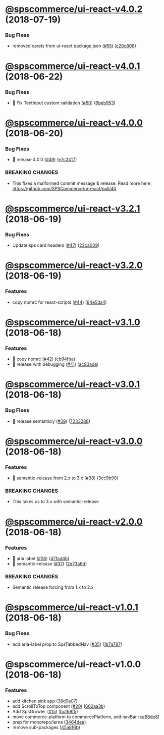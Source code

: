 # [@spscommerce/ui-react-v4.0.2](https://github.com/SPSCommerce/ui-react/compare/@spscommerce/ui-react-v4.0.1...@spscommerce/ui-react-v4.0.2) (2018-07-19)


### Bug Fixes

* removed carets from ui-react package.json ([#55](https://github.com/SPSCommerce/ui-react/issues/55)) ([c20c806](https://github.com/SPSCommerce/ui-react/commit/c20c806))

# [@spscommerce/ui-react-v4.0.1](https://github.com/SPSCommerce/ui-react/compare/@spscommerce/ui-react-v4.0.0...@spscommerce/ui-react-v4.0.1) (2018-06-22)


### Bug Fixes

* 🐛 Fix TextInput custom validation ([#50](https://github.com/SPSCommerce/ui-react/issues/50)) ([6beb953](https://github.com/SPSCommerce/ui-react/commit/6beb953))

# [@spscommerce/ui-react-v4.0.0](https://github.com/SPSCommerce/ui-react/compare/@spscommerce/ui-react-v3.2.1...@spscommerce/ui-react-v4.0.0) (2018-06-20)


### Bug Fixes

* 🐛 release 4.0.0 ([#49](https://github.com/SPSCommerce/ui-react/issues/49)) ([e7c2417](https://github.com/SPSCommerce/ui-react/commit/e7c2417))


### BREAKING CHANGES

* This fixes a malformed commit message & release. Read more here:
https://github.com/SPSCommerce/ui-react/pull/40

# [@spscommerce/ui-react-v3.2.1](https://github.com/SPSCommerce/ui-react/compare/@spscommerce/ui-react-v3.2.0...@spscommerce/ui-react-v3.2.1) (2018-06-19)


### Bug Fixes

* Update sps card headers ([#47](https://github.com/SPSCommerce/ui-react/issues/47)) ([22ca009](https://github.com/SPSCommerce/ui-react/commit/22ca009))

# [@spscommerce/ui-react-v3.2.0](https://github.com/SPSCommerce/ui-react/compare/@spscommerce/ui-react-v3.1.0...@spscommerce/ui-react-v3.2.0) (2018-06-19)


### Features

* copy npmrc for react-scripts ([#44](https://github.com/SPSCommerce/ui-react/issues/44)) ([84e5da4](https://github.com/SPSCommerce/ui-react/commit/84e5da4))

# [@spscommerce/ui-react-v3.1.0](https://github.com/SPSCommerce/ui-react/compare/@spscommerce/ui-react-v3.0.1...@spscommerce/ui-react-v3.1.0) (2018-06-18)


### Features

* 🎸 copy npmrc ([#42](https://github.com/SPSCommerce/ui-react/issues/42)) ([cb94fba](https://github.com/SPSCommerce/ui-react/commit/cb94fba))
* 🎸 release with debugging ([#41](https://github.com/SPSCommerce/ui-react/issues/41)) ([ac93ade](https://github.com/SPSCommerce/ui-react/commit/ac93ade))

# [@spscommerce/ui-react-v3.0.1](https://github.com/SPSCommerce/ui-react/compare/@spscommerce/ui-react-v3.0.0...@spscommerce/ui-react-v3.0.1) (2018-06-18)


### Bug Fixes

* 🐛 release semanticly ([#39](https://github.com/SPSCommerce/ui-react/issues/39)) ([7233288](https://github.com/SPSCommerce/ui-react/commit/7233288))

# [@spscommerce/ui-react-v3.0.0](https://github.com/SPSCommerce/ui-react/compare/@spscommerce/ui-react-v2.0.0...@spscommerce/ui-react-v3.0.0) (2018-06-18)


### Features

* 🎸 semantic-release from 2.x to 3.x ([#38](https://github.com/SPSCommerce/ui-react/issues/38)) ([3cc9b90](https://github.com/SPSCommerce/ui-react/commit/3cc9b90))


### BREAKING CHANGES

* This takes us to 3.x with semantic-release

# [@spscommerce/ui-react-v2.0.0](https://github.com/SPSCommerce/ui-react/compare/@spscommerce/ui-react-v1.0.1...@spscommerce/ui-react-v2.0.0) (2018-06-18)


### Features

* 🎸 aria label ([#36](https://github.com/SPSCommerce/ui-react/issues/36)) ([47fad4b](https://github.com/SPSCommerce/ui-react/commit/47fad4b))
* 🎸 semantic-release ([#37](https://github.com/SPSCommerce/ui-react/issues/37)) ([2e73a6d](https://github.com/SPSCommerce/ui-react/commit/2e73a6d))


### BREAKING CHANGES

* Semantic release forcing from 1.x to 2.x

# [@spscommerce/ui-react-v1.0.1](https://github.com/SPSCommerce/ui-react/compare/@spscommerce/ui-react-v1.0.0...@spscommerce/ui-react-v1.0.1) (2018-06-18)


### Bug Fixes

* add aria-label prop to SpsTabbedNav ([#35](https://github.com/SPSCommerce/ui-react/issues/35)) ([1b7a787](https://github.com/SPSCommerce/ui-react/commit/1b7a787))

# @spscommerce/ui-react-v1.0.0 (2018-06-18)


### Features

* add kitchen sink app ([38d0a07](https://github.com/SPSCommerce/ui-react/commit/38d0a07))
* add ScrollToTop component ([#20](https://github.com/SPSCommerce/ui-react/issues/20)) ([602aa3b](https://github.com/SPSCommerce/ui-react/commit/602aa3b))
* Add SpsGrowler ([#15](https://github.com/SPSCommerce/ui-react/issues/15)) ([bcf68f5](https://github.com/SPSCommerce/ui-react/commit/bcf68f5))
* move commerce-platform to commercePlatform, add navBar ([ca68de8](https://github.com/SPSCommerce/ui-react/commit/ca68de8))
* prep for monorepo/lerna ([3464dee](https://github.com/SPSCommerce/ui-react/commit/3464dee))
* remove sub-packages ([45a8f6b](https://github.com/SPSCommerce/ui-react/commit/45a8f6b))
